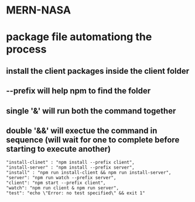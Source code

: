# MERN-NASA

# package file automationg the process

## install the client packages inside the client folder
## --prefix will help npm to find the folder
## single '&' will run both the command together
## double '&&' will exectue the command in sequence (will wait for one to complete before starting to execute another) 
    "install-clinet" : "npm install --prefix client", 
    "install-server" : "npm install --prefix server",
    "install" : "npm run install-client && npm run install-server",
    "server": "npm run watch --prefix server",
    "client": "npm start --prefix client",
    "watch": "npm run client & npm run server",
    "test": "echo \"Error: no test specified\" && exit 1"